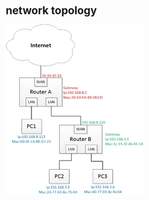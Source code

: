 # network topology

<img src="https://github.com/shi-hao/computer_network_prog/blob/master/8-network_topology/topology-1.jpg" width="364" height="450" />

